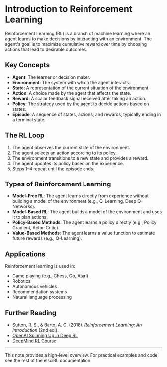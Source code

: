 # Introduction to Reinforcement Learning

Reinforcement Learning (RL) is a branch of machine learning where an agent learns to make decisions by interacting with an environment. The agent's goal is to maximize cumulative reward over time by choosing actions that lead to desirable outcomes.

## Key Concepts

- **Agent**: The learner or decision maker.
- **Environment**: The system with which the agent interacts.
- **State**: A representation of the current situation of the environment.
- **Action**: A choice made by the agent that affects the state.
- **Reward**: A scalar feedback signal received after taking an action.
- **Policy**: The strategy used by the agent to decide actions based on states.
- **Episode**: A sequence of states, actions, and rewards, typically ending in a terminal state.

## The RL Loop
1. The agent observes the current state of the environment.
2. The agent selects an action according to its policy.
3. The environment transitions to a new state and provides a reward.
4. The agent updates its policy based on the experience.
5. Steps 1–4 repeat until the episode ends.

## Types of Reinforcement Learning
- **Model-Free RL**: The agent learns directly from experience without building a model of the environment (e.g., Q-Learning, Deep Q-Networks).
- **Model-Based RL**: The agent builds a model of the environment and uses it to plan actions.
- **Policy-Based Methods**: The agent learns a policy directly (e.g., Policy Gradient, Actor-Critic).
- **Value-Based Methods**: The agent learns a value function to estimate future rewards (e.g., Q-Learning).

## Applications
Reinforcement learning is used in:
- Game playing (e.g., Chess, Go, Atari)
- Robotics
- Autonomous vehicles
- Recommendation systems
- Natural language processing

## Further Reading
- Sutton, R. S., & Barto, A. G. (2018). *Reinforcement Learning: An Introduction* (2nd ed.).
- [OpenAI Spinning Up in Deep RL](https://spinningup.openai.com/en/latest/)
- [DeepMind RL Course](https://deepmind.com/learning-resources)

---
This note provides a high-level overview. For practical examples and code, see the rest of the elsciRL documentation.
